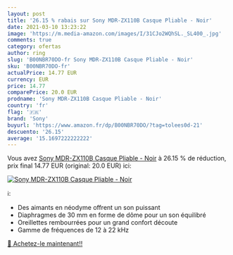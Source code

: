 ```yaml
---
layout: post
title: '26.15 % rabais sur Sony MDR-ZX110B Casque Pliable - Noir'
date: 2021-03-10 13:23:22
image: 'https://m.media-amazon.com/images/I/31CJo2WQhSL._SL400_.jpg'
comments: true
category: ofertas
author: ring
slug: 'B00NBR70DO-fr Sony MDR-ZX110B Casque Pliable - Noir'
sku: 'B00NBR70DO-fr'
actualPrice: 14.77 EUR
currency: EUR
price: 14.77
comparePrice: 20.0 EUR
prodname: 'Sony MDR-ZX110B Casque Pliable - Noir'
country: 'fr'
flag: '🇫🇷'
brand: 'Sony'
buyurl: 'https://www.amazon.fr/dp/B00NBR70DO/?tag=tolees0d-21'
descuento: '26.15'
average: '15.1697222222222'
---
```


Vous avez [Sony MDR-ZX110B Casque Pliable - Noir](https://www.amazon.fr/dp/B00NBR70DO/?tag=tolees0d-21)  à  26.15 % de réduction, prix final  14.77 EUR (original: 20.0 EUR) ici:

[![Sony MDR-ZX110B Casque Pliable - Noir](https://m.media-amazon.com/images/I/31CJo2WQhSL._SL400_.jpg)](https://www.amazon.fr/dp/B00NBR70DO/?tag=tolees0d-21)

ℹ️:

- Des aimants en néodyme offrent un son puissant
- Diaphragmes de 30 mm en forme de dôme pour un son équilibré
- Oreillettes rembourrées pour un grand confort découte
- Gamme de fréquences de 12 à 22 kHz

[🛒 Achetez-le maintenant!!](https://www.amazon.fr/dp/B00NBR70DO/?tag=tolees0d-21)
